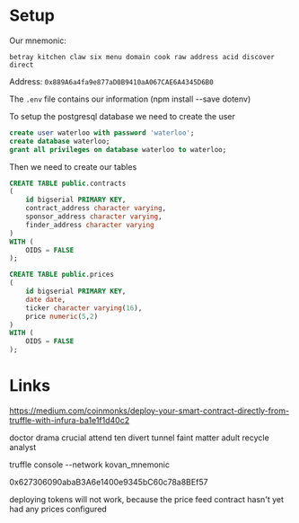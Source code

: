 # Setup

Our mnemonic:
```
betray kitchen claw six menu domain cook raw address acid discover direct
```
Address: `0x889A6a4fa9e877aD0B9410aA067CAE6A4345D6B0`

The `.env` file contains our information (npm install --save dotenv)

To setup the postgresql database we need to create the user

```sql
create user waterloo with password 'waterloo';
create database waterloo;
grant all privileges on database waterloo to waterloo;
```


Then we need to create our tables
```sql
CREATE TABLE public.contracts
(
    id bigserial PRIMARY KEY,
    contract_address character varying,
    sponsor_address character varying,
    finder_address character varying
)
WITH (
    OIDS = FALSE
);

CREATE TABLE public.prices
(
    id bigserial PRIMARY KEY,
    date date,                         
    ticker character varying(16),
    price numeric(5,2)
)
WITH (
    OIDS = FALSE
);
```


# Links

https://medium.com/coinmonks/deploy-your-smart-contract-directly-from-truffle-with-infura-ba1e1f1d40c2




doctor drama crucial attend ten divert tunnel faint matter adult recycle analyst



truffle console --network kovan_mnemonic


0x627306090abaB3A6e1400e9345bC60c78a8BEf57



deploying tokens will not work, because the price feed contract hasn't yet had any prices configured


